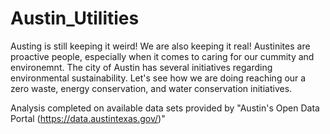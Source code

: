 # Austin_Utilities

Austing is still keeping it weird! We are also keeping it real! Austinites are proactive people, especially when it comes to caring for our cummity and environemnt. The city of Austin has several initiatives regarding environmental sustainability. Let's see how we are doing reaching our a zero waste, energy conservation, and water conservation initiatives.

Analysis completed on available data sets provided by "Austin's Open Data Portal  (https://data.austintexas.gov/)"

